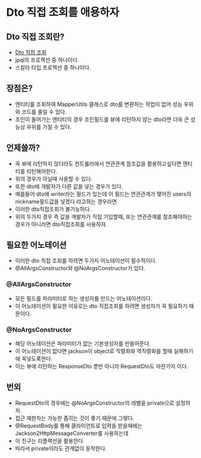 # Dto 직접 조회를 애용하자

## Dto 직접 조회란?
* [Dto 직접 조회](https://github.com/liveforone/study/blob/main/spring/DataBase/jpql.md)
* jpql의 프로젝션 중 하나이다.
* 스칼라 타입 프로젝션 중 하나이다.

## 장점은?
* 엔티티를 조회하여 MapperUtils 클래스로 dto를 변환하는 작업이 없어 성능 우위와 코드를 줄일 수 있다.
* 조인이 들어가는 엔티티의 경우 조인필드를 뷰에 리턴하지 않는 dto라면 더욱 큰 성능상 우위를 가질 수 있다.

## 언제쓸까?
* 꼭 뷰에 리턴하지 않더라도 컨트롤러에서 연관관계 참조값을 활용하고싶다면 엔티티를 리턴해야한다.
* 위의 경우가 아닐때 사용할 수 있다.
* 또한 dto에 개발자가 다른 값을 넣는 경우가 있다.
* 예를들어 dto에 writer라는 필드가 있는데 이 필드는 연관관게가 맺어진 users의 nickname필드값을 넣겠다 라고하는 경우라면 
* 이러한 dto직접조회가 불가능하다.
* 위의 두가지 경우 즉 값을 개발자가 직접 기입할때, 또는 연관관계를 참조해야하는 경우가 아니라면 dto직접조회를 사용하자.

## 필요한 어노테이션
* 이러한 dto 직접 조회를 하려면 두가지 어노테이션이 필수적이다.
* @AllArgsConstructor와 @NoArgsConstructor가 있다.
### @AllArgsConstructor
* 모든 필드를 파라미터로 하는 생성자를 만드는 어노테이션이다.
* 이 어노테이션이 필요한 이유로는 dto 직접조회를 하려면 생성자가 꼭 필요하기 때문이다.
### @NoArgsConstructor
* 해당 어노테이션은 파라미터가 없는 기본생성자를 만들어준다.
* 이 어노테이션이 없다면 jackson이 object로 직렬화와 역직렬화를 할때 실패하기에 꼭넣도록한다.
* 이는 뷰에 리턴하는 ResponseDto 뿐만 아니라 RequestDto도 마찬가지 이다.

## 번외
* RequestDto의 경우에는 @NoArgsConstructor의 레벨을 private으로 설정하자.
* 접근 제한자는 가능한 좁히는 것이 좋기 때문에 그렇다.
* @RequestBody를 통해 클라이언트로 입력을 받을때에는 Jackson2HttpMessageConverter를 사용하는데
* 이 친구는 리플랙션을 활용한다.
* 따라서 private이라도 관계없이 동작한다.
